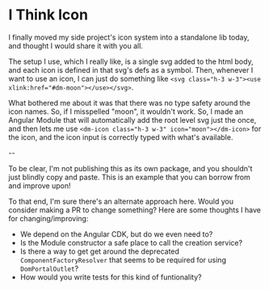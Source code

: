 # I Think Icon

I finally moved my side project's icon system into a standalone lib today, and thought I would share it with you all.

The setup I use, which I really like, is a single svg added to the html body, and each icon is defined in that svg's defs as a symbol. Then, whenever I want to use an icon, I can just do something like `<svg class="h-3 w-3"><use xlink:href="#dm-moon"></use></svg>`.

What bothered me about it was that there was no type safety around the icon names. So, if I misspelled "moon", it wouldn't work. So, I made an Angular Module that will automatically add the root level svg just the once, and then lets me use `<dm-icon class="h-3 w-3" icon="moon"></dm-icon>` for the icon, and the icon input is correctly typed with what's available.

--

To be clear, I'm not publishing this as its own package, and you shouldn't just blindly copy and paste. This is an example that you can borrow from and improve upon!

To that end, I'm sure there's an alternate approach here. Would you consider making a PR to change something? Here are some thoughts I have for changing/improving:

- We depend on the Angular CDK, but do we even need to?
- Is the Module constructor a safe place to call the creation service?
- Is there a way to get get around the deprecated `ComponentFactoryResolver` that seems to be required for using `DomPortalOutlet`?
- How would you write tests for this kind of funtionality?
